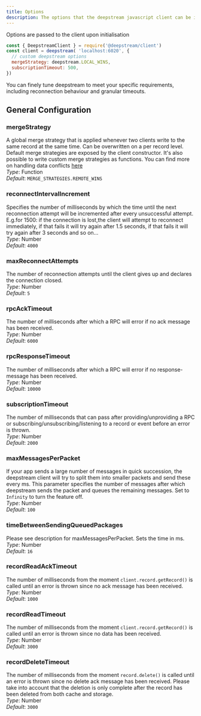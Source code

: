 ```yaml
---
title: Options
description: The options that the deepstream javascript client can be initialized with
---
```


Options are passed to the client upon initialisation

```javascript
const { DeepstreamClient } = require('@deepstream/client')
const client = deepstream( 'localhost:6020', {
  // custom deepstream options
  mergeStrategy: deepstream.LOCAL_WINS,
  subscriptionTimeout: 500,
})
```

You can finely tune deepstream to meet your specific requirements, including reconnection behaviour and granular timeouts.

## General Configuration

### mergeStrategy
A global merge strategy that is applied whenever two clients write to the same record at the same time. Can be overwritten on a per record level. Default merge strategies are exposed by the client constructor. It's also possible to write custom merge strategies as functions. You can find more on handling data conflicts [here](/tutorials/core/handling-data-conflicts/)<br>
_Type_: Function<br>
_Default_: `MERGE_STRATEGIES.REMOTE_WINS`

### reconnectIntervalIncrement
Specifies the number of milliseconds by which the time until the next reconnection attempt will be incremented after every unsuccessful attempt.<br>
E.g.for 1500: if the connection is lost,the client will attempt to reconnect immediately, if that fails it will try again after 1.5 seconds, if that fails it will try again after 3 seconds and so on...<br>
_Type_: Number<br>
_Default_: `4000`

### maxReconnectAttempts
The number of reconnection attempts until the client gives up and declares the connection closed.<br>
_Type_: Number<br>
_Default_: `5`

### rpcAckTimeout
The number of milliseconds after which a RPC will error if no ack message has been received.<br>
_Type_: Number<br>
_Default_: `6000`

### rpcResponseTimeout
The number of milliseconds after which a RPC will error if no response-message has been received.<br>
_Type_: Number<br>
_Default_: `10000`

### subscriptionTimeout
The number of milliseconds that can pass after providing/unproviding a RPC or subscribing/unsubscribing/listening to a record or event before an error is thrown.<br>
_Type_: Number<br>
_Default_: `2000`

### maxMessagesPerPacket
If your app sends a large number of messages in quick succession, the deepstream client will try to split them into smaller packets and send these every <timeBetweenSendingQueuedPackages>ms. This parameter specifies the number of messages after which deepstream sends the packet and queues the remaining messages. Set to `Infinity` to turn the feature off.<br>
_Type_: Number<br>
_Default_: `100`

### timeBetweenSendingQueuedPackages
Please see description for maxMessagesPerPacket. Sets the time in ms.<br>
_Type_: Number<br>
_Default_: `16`

### recordReadAckTimeout
The number of milliseconds from the moment `client.record.getRecord()` is called until an error is thrown since no ack message has been received.<br>
_Type_: Number<br>
_Default_: `1000`

### recordReadTimeout
The number of milliseconds from the moment `client.record.getRecord()` is called until an error is thrown since no data has been received.<br>
_Type_: Number<br>
_Default_: `3000`

### recordDeleteTimeout
The number of milliseconds from the moment `record.delete()` is called until an error is thrown since no delete ack message has been received. Please take into account that the deletion is only complete after the record has been deleted from both cache and storage.<br>
_Type_: Number<br>
_Default_: `3000`
